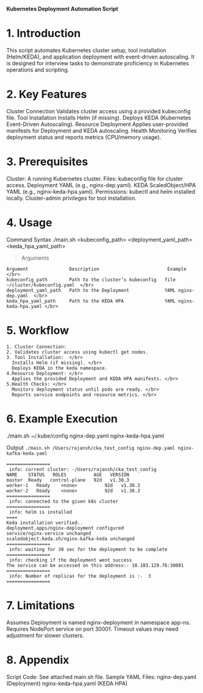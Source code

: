  **Kubernetes Deployment Automation Script**

# 1. Introduction
This script automates Kubernetes cluster setup, tool installation (Helm/KEDA), and application deployment with event-driven autoscaling. It is designed for interview tasks to demonstrate proficiency in Kubernetes operations and scripting.


# 2. Key Features
Cluster Connection
Validates cluster access using a provided kubeconfig file.
Tool Installation
Installs Helm (if missing).
Deploys KEDA (Kubernetes Event-Driven Autoscaling).
Resource Deployment
Applies user-provided manifests for Deployment and KEDA autoscaling.
Health Monitoring
Verifies deployment status and reports metrics (CPU/memory usage).

# 3. Prerequisites
Cluster:
A running Kubernetes cluster.
Files:
kubeconfig file for cluster access.
Deployment YAML (e.g., nginx-dep.yaml).
KEDA ScaledObject/HPA YAML (e.g., nginx-keda-hpa.yaml).
Permissions:
kubectl and helm installed locally.
Cluster-admin privileges for tool installation.

# 4. Usage
Command Syntax
./main.sh <kubeconfig_path> <deployment_yaml_path> <keda_hpa_yaml_path>

>Arguments
```
Argument               Description                         Example </br>
kubeconfig_path        Path to the cluster’s kubeconfig   file ~/cluster/kubeconfig.yaml  </br>
deployment_yaml_path   Path to the Deployment             YAML nginx-dep.yaml  </br>
keda_hpa_yaml_path     Path to the KEDA HPA               YAML nginx-keda-hpa.yaml </br>
```

# 5. Workflow
```
1. Cluster Connection:
2. Validates cluster access using kubectl get nodes.
3. Tool Installation:  </br>
  Installs Helm (if missing). </br>
  Deploys KEDA in the keda namespace.
4.Resource Deployment: </br>
  Applies the provided Deployment and KEDA HPA manifests. </br>
5.Health Checks: </br>
  Monitors deployment status until pods are ready. </br>
  Reports service endpoints and resource metrics. </br>
```
# 6. Example Execution
./main.sh ~/.kube/config nginx-dep.yaml nginx-keda-hpa.yaml

Output
`./main.sh /Users/rajansh/cka_test_config nginx-dep.yaml nginx-kafka-keda.yaml`

```
================
 info: current cluster: -/Users/rajansh/cka_test_config
NAME   	STATUS   ROLES       	AGE   VERSION
master 	Ready	control-plane   92d   v1.30.3
worker-1   Ready	<none>      	92d   v1.30.3
worker-2   Ready	<none>      	92d   v1.30.3
================
 info: connected to the given k8s cluster
================
 info: helm is installed
====
Keda installation verified..
deployment.apps/nginx-deployment configured
service/nginx-service unchanged
scaledobject.keda.sh/nginx-kafka-keda unchanged
================
 info: waiting for 30 sec for the deployment to be complete
================
 info: checking if the deployment went success
The service can be accessed on this address:- 10.103.129.76:30001
================
 info: Number of replicas for the deployment is :-  3
================
```
# 7. Limitations
Assumes Deployment is named nginx-deployment in namespace app-ns.
Requires NodePort service on port 30001.
Timeout values may need adjustment for slower clusters.

# 8. Appendix
Script Code:
See attached main.sh file.
Sample YAML Files:
nginx-dep.yaml (Deployment)
nginx-keda-hpa.yaml (KEDA HPA)

 

